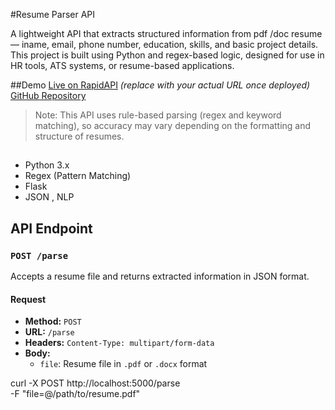 #Resume Parser API

A lightweight API that extracts structured information from pdf /doc resume — iname, email, phone number, education, skills, and basic project details.
This project is built using Python and regex-based logic, designed for use in HR tools, ATS systems, or resume-based applications.

##Demo
[Live on RapidAPI](https://your-rapidapi-link.com) *(replace with your actual URL once deployed)*  
[GitHub Repository](https://github.com/yourusername/resume-parser-api)

> Note: This API uses rule-based parsing (regex and keyword matching), so accuracy may vary depending on the formatting and structure of resumes.

## 
- Python 3.x
- Regex (Pattern Matching)
- Flask 
- JSON , NLP

## API Endpoint
### `POST /parse`

Accepts a resume file and returns extracted information in JSON format.

#### Request

- **Method:** `POST`
- **URL:** `/parse`
- **Headers:** `Content-Type: multipart/form-data`
- **Body:**  
  - `file`: Resume file in `.pdf` or `.docx` format
 
curl -X POST http://localhost:5000/parse \
  -F "file=@/path/to/resume.pdf"


